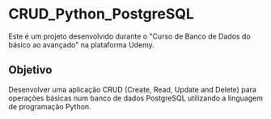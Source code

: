 # CRUD_Python_PostgreSQL
Este é um projeto desenvolvido durante o "Curso de Banco de Dados do básico ao avançado" na plataforma Udemy.

## Objetivo
Desenvolver uma aplicação CRUD (Create, Read, Update and Delete) para operações básicas num banco de dados PostgreSQL utilizando a 
linguagem de programação Python.
